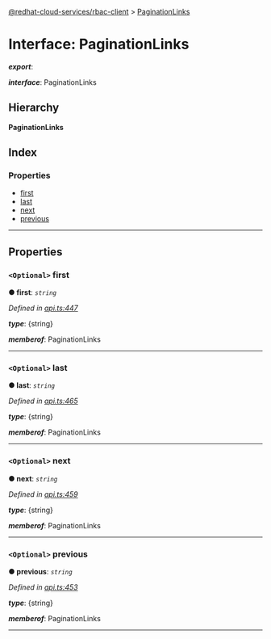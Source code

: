 [@redhat-cloud-services/rbac-client](../README.md) > [PaginationLinks](../interfaces/paginationlinks.md)

# Interface: PaginationLinks

*__export__*: 

*__interface__*: PaginationLinks

## Hierarchy

**PaginationLinks**

## Index

### Properties

* [first](paginationlinks.md#first)
* [last](paginationlinks.md#last)
* [next](paginationlinks.md#next)
* [previous](paginationlinks.md#previous)

---

## Properties

<a id="first"></a>

### `<Optional>` first

**● first**: *`string`*

*Defined in [api.ts:447](https://github.com/RedHatInsights/javascript-clients/blob/master/packages/rbac/api.ts#L447)*

*__type__*: {string}

*__memberof__*: PaginationLinks

___
<a id="last"></a>

### `<Optional>` last

**● last**: *`string`*

*Defined in [api.ts:465](https://github.com/RedHatInsights/javascript-clients/blob/master/packages/rbac/api.ts#L465)*

*__type__*: {string}

*__memberof__*: PaginationLinks

___
<a id="next"></a>

### `<Optional>` next

**● next**: *`string`*

*Defined in [api.ts:459](https://github.com/RedHatInsights/javascript-clients/blob/master/packages/rbac/api.ts#L459)*

*__type__*: {string}

*__memberof__*: PaginationLinks

___
<a id="previous"></a>

### `<Optional>` previous

**● previous**: *`string`*

*Defined in [api.ts:453](https://github.com/RedHatInsights/javascript-clients/blob/master/packages/rbac/api.ts#L453)*

*__type__*: {string}

*__memberof__*: PaginationLinks

___

